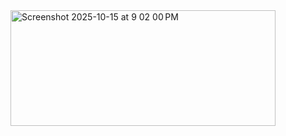 <img width="424" height="185" alt="Screenshot 2025-10-15 at 9 02 00 PM" src="https://github.com/user-attachments/assets/896ad550-59a9-40d4-940a-90eefbf0e8bd" />

